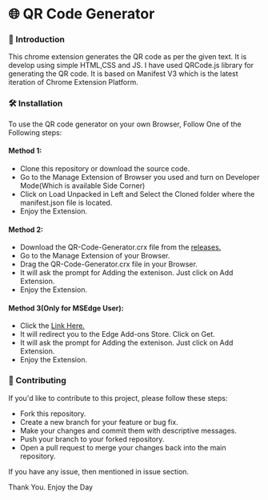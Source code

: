 # 🌐 QR Code Generator
### 🙂 Introduction
This chrome extension generates the QR code as per the given text. It is develop using simple HTML,CSS and JS. I have used QRCode.js library for generating the QR code. It is based on Manifest V3 which is the latest iteration of Chrome Extension Platform.

### 🛠 Installation
To use the QR code generator on your own Browser, Follow One of the Following steps:
#### Method 1:
- Clone this repository or download the source code.
- Go to the Manage Extension of Browser you used and turn on Developer Mode(Which is available Side Corner)
- Click on Load Unpacked in Left and Select the Cloned folder where the manifest.json file is located.
- Enjoy the Extension.
#### Method 2:
- Download the QR-Code-Generator.crx file from the <a href="https://github.com/santoshvandari/QR-Code-Generator/releases/tag/V1">releases.</a>
- Go to the Manage Extension of your Browser.
- Drag the QR-Code-Generator.crx file in your Browser.
- It will ask the prompt for Adding the extenison. Just click on Add Extension.
- Enjoy the Extension.

#### Method 3(Only for MSEdge User):
- Click the <a href="https://microsoftedge.microsoft.com/addons/detail/qr-code-generator/apjmlllbijnbhlekjeafbdhfkijhbjck">Link Here.</a>
- It will redirect you to the Edge Add-ons Store. Click on Get.
- It will ask the prompt for Adding the extenison. Just click on Add Extension.
- Enjoy the Extension.

### 🤝 Contributing
If you'd like to contribute to this project, please follow these steps:
- Fork this repository.
- Create a new branch for your feature or bug fix.
- Make your changes and commit them with descriptive messages.
- Push your branch to your forked repository.
- Open a pull request to merge your changes back into the main repository.

If you have any issue, then mentioned in issue section.
<p>Thank You. Enjoy the Day</p>
